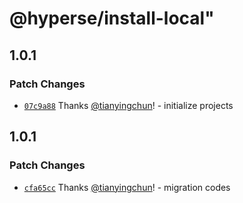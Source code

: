 # @hyperse/install-local"

## 1.0.1

### Patch Changes

- [`07c9a88`](https://github.com/hyperse-io/install-local/commit/07c9a885746ec593647d3ad008ce91f2b4db9926) Thanks [@tianyingchun](https://github.com/tianyingchun)! - initialize projects

## 1.0.1

### Patch Changes

- [`cfa65cc`](https://github.com/hyperse-io/install-local/commit/cfa65cc5b8609679d337b17be15e9647cf8e5945) Thanks [@tianyingchun](https://github.com/tianyingchun)! - migration codes
